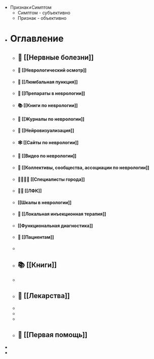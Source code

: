 - Признак≠Симптом
	- Симптом - субъективно
	- Признак - объективно
- # Оглавление
	- ## 🧠 [[Нервные болезни]]
	- #### 🔨 [[Неврологический осмотр]]
	- #### 🚰 [[Люмбальная пункция]]
	- #### 💊 [[Препараты в неврологии]]
	- #### 📚 [[Книги по неврологии]]
	- #### 📰 [[Журналы по неврологии]]
	- #### 🔮 [[Нейровизуализация]]
	- #### 🕸 [[Сайты по неврологии]]
	- #### 🎥 [[Видео по неврологии]]
	- #### 👥 [[Коллективы, сообщества, ассоциации по неврологии]]
	- #### 👨‍⚕️👩‍⚕️ [[Специалисты города]]
	- #### 🤸‍♂️ [[ЛФК]]
	- #### [[Шкалы в неврологии]]
	- #### 💉 [[Локальная инъекционная терапия]]
	- #### [[Функциональная диагностика]]
	- #### 🤕 [[Пациентам]]
	-
	- ## 📚 [[Книги]]
	-
	- ## 💊 [[Лекарства]]
	-
	-
	-
	- ## 🚨 [[Первая помощь]]
-
-